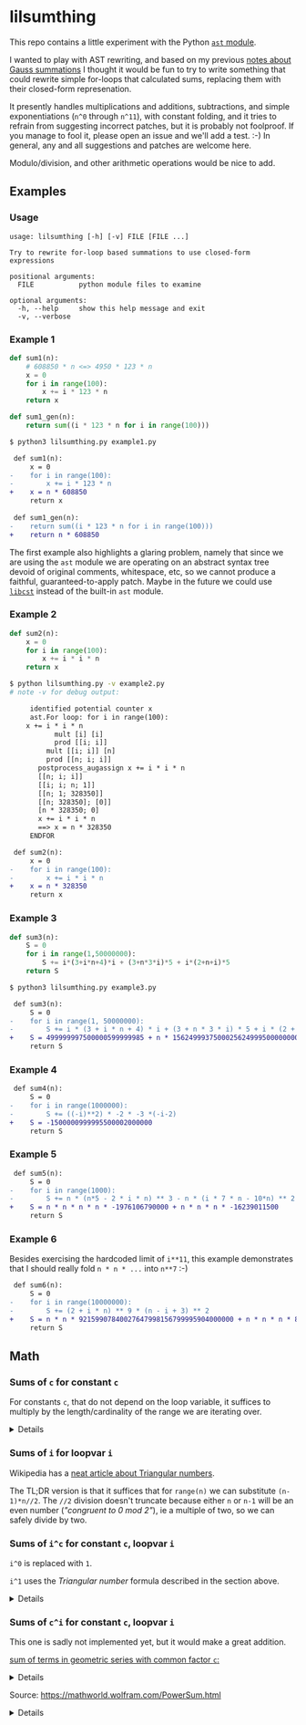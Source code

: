 # lilsumthing

This repo contains a little experiment with the Python [`ast` module](https://docs.python.org/3/library/ast.html).

I wanted to play with AST rewriting, and based on my previous [notes about Gauss summations](https://github.com/cfcs/misc/blob/master/gauss-sum.md) I thought it would be fun to try to write something that could rewrite simple for-loops that calculated sums, replacing them with their closed-form represenation.

It presently handles multiplications and additions, subtractions, and simple exponentiations (`n^0` through `n^11`), with constant folding, and it tries to refrain from suggesting incorrect patches, but it is probably not foolproof. If you manage to fool it, please open an issue and we'll add a test. :-) In general, any and all suggestions and patches are welcome here.

Modulo/division, and other arithmetic operations would be nice to add.

## Examples

### Usage
```
usage: lilsumthing [-h] [-v] FILE [FILE ...]

Try to rewrite for-loop based summations to use closed-form expressions

positional arguments:
  FILE           python module files to examine

optional arguments:
  -h, --help     show this help message and exit
  -v, --verbose
```

### Example 1

```python
def sum1(n):
    # 608850 * n <=> 4950 * 123 * n
    x = 0
    for i in range(100):
        x += i * 123 * n
    return x

def sum1_gen(n):
    return sum((i * 123 * n for i in range(100)))
```
```bash
$ python3 lilsumthing.py example1.py
```
```diff
 def sum1(n):
     x = 0
-    for i in range(100):
-        x += i * 123 * n
+    x = n * 608850
     return x
 
 def sum1_gen(n):
-    return sum((i * 123 * n for i in range(100)))
+    return n * 608850
```

The first example also highlights a glaring problem, namely that since we are using the `ast` module we are operating on an abstract syntax tree devoid of original comments, whitespace, etc, so we cannot produce a faithful, guaranteed-to-apply patch. Maybe in the future we could use [`libcst`](https://github.com/Instagram/LibCST) instead of the built-in `ast` module.

### Example 2

```python
def sum2(n):
    x = 0
    for i in range(100):
        x += i * i * n
    return x
```
```bash
$ python lilsumthing.py -v example2.py
# note -v for debug output:
```
```diff
     identified potential counter x
     ast.For loop: for i in range(100):
    x += i * i * n
           mult [i] [i]
           prod [[i; i]]
         mult [[i; i]] [n]
         prod [[n; i; i]]
       postprocess_augassign x += i * i * n
       [[n; i; i]]
       [[i; i; n; 1]]
       [[n; 1; 328350]]
       [[n; 328350]; [0]]
       [n * 328350; 0]
       x += i * i * n
       ==> x = n * 328350
     ENDFOR

 def sum2(n):
     x = 0
-    for i in range(100):
-        x += i * i * n
+    x = n * 328350
     return x
```

### Example 3
```python
def sum3(n):
    S = 0
    for i in range(1,50000000):
        S += i*(3+i*n+4)*i + (3+n*3*i)*5 + i*(2+n+i)*5
    return S
```
```bash
$ python3 lilsumthing.py example3.py
```
```diff
 def sum3(n):
     S = 0
-    for i in range(1, 50000000):
-        S += i * (3 + i * n + 4) * i + (3 + n * 3 * i) * 5 + i * (2 + n + i) * 5
+    S = 499999997500000599999985 + n * 1562499937500025624999500000000
     return S
```

### Example 4
```diff
 def sum4(n):
     S = 0
-    for i in range(1000000):
-        S += ((-i)**2) * -2 * -3 *(-i-2)
+    S = -1500000999995500002000000
     return S
```
### Example 5
```diff
 def sum5(n):
     S = 0
-    for i in range(1000):
-        S += n * (n*5 - 2 * i * n) ** 3 - n * (i * 7 * n - 10*n) ** 2
+    S = n * n * n * n * -1976106790000 + n * n * n * -16239011500
     return S
```

### Example 6

Besides exercising the hardcoded limit of `i**11`, this example demonstrates that I should really fold `n * n * ...` into `n**7` :-)
```diff
 def sum6(n):
     S = 0
-    for i in range(10000000):
-        S += (2 + i * n) ** 9 * (n - i + 3) ** 2
+    S = n * n * 92159907840027647998156799995904000000 + n * n * n * 895999086080281599978879999667200045312000000 + n * n * n * n * 5759993952001921919852159993248000777600000128000000 + n * n * n * n * n * 25199972640008903999375039928600007392000067199989056000000 + n * n * n * n * n * n * 74666582666694186665322666211946708666667823999865599998912000000 + n * n * n * n * n * n * n * 143999832000053400000239998191200141120009259999135999980640001248000000 + n * n * n * n * n * n * n * n * 163636165636418636372636359256363879963677643633303636214636372456363852000000 + n * n * n * n * n * n * n * n * n * 83333228787890954565954539692045514545559278782238787310037905787880434545414000000 + n * n * n * n * n * n * n * n * n * n * -18181802181820848485298484708484852684849524848454848479848484938484856000000 + n * n * n * n * n * n * n * n * n * n * n * 999999500000074999999999999300000000000004999999999999985000000000000 + n * 5759994240001734399909120000000 + 170666487466728960000000
     return S
```

## Math

### Sums of `c` for constant `c`

For constants `c`, that do not depend on the loop variable, it suffices to multiply by the length/cardinality of the range we are iterating over.

<details>

Example:
```python
S = 0
for i in range(4)
  S += 5
```
Here we are adding 5 for each element `i` in`[0,1,2,3]`. We can rewrite that as:
```python
S = 0
S += len(range(4)) * 5 # == len([0,1,2,3]) * 5 # = 4 * 5 = 20
```

</details>

### Sums of `i` for loopvar `i`

Wikipedia has a [neat article about Triangular numbers](https://en.wikipedia.org/wiki/Triangular_number#Formula).

The TL;DR version is that it suffices that for `range(n)` we can substitute `(n-1)*n//2`.
The `//2` division doesn't truncate because either `n` or `n-1` will be an even number (*"congruent to 0 mod 2"*), ie a multiple of two, so we can safely divide by two.

### Sums of `i^c` for constant `c`, loopvar `i`

`i^0` is replaced with `1`.

`i^1` uses the *Triangular number* formula described in the section above.

<details>

For higher values of `c`, most solutions involve computing either [Bernoulli numbers](https://en.wikipedia.org/wiki/Bernoulli_number) or [Stirling partition numbers](https://en.wikipedia.org/wiki/Stirling_numbers_of_the_second_kind), to be plotted into [Faulhaber's formula](https://en.wikipedia.org/wiki/Faulhaber%27s_formula).

This gets pretty complicated, and slow, so for now, we hardcode the formulas for lower values of `c`, and fail to do anything sensible about e.g. `i^100`.

1. https://github.com/Spooghetti420/Faulhaber/blob/main/calculator.py
2. https://gist.github.com/goulu/5bbf24a3e2e25070904b79f49020448f
3. https://stackoverflow.com/questions/22726715/efficient-implementation-fo-faulhabers-formula
4. also of interest, this impl using Stirling numbers instead of Bernoulli numbers: https://rosettacode.org/wiki/Faulhaber%27s_formula#Python
- see David Harvey's algorithm (according to wikipedia used in SageMath): https://arxiv.org/pdf/0807.1347.pdf
5. and lastly this sounds promising https://arxiv.org/abs/1103.1585 but it reads pretty dense
6. https://mathpages.com/home/kmath279/kmath279.htm here are some simple examples too

</details>

### Sums of `c^i` for constant `c`, loopvar `i`

This one is sadly not implemented yet, but it would make a great addition.

[sum of terms in geometric series with common factor `c`:](https://en.wikipedia.org/wiki/Geometric_series#Sum)
<details>

```python
>>> c = 10
>>> n = 4
>>> sum([c**i for i in range(1,n+1)])
11110
# n
# ⅀ c**k  <=> ((c**i)-c**(n+1)) / (1-c)
# k=i
>>> (c**1 - c**(n+1))//(1-c)
11110
```

</details>

Source: https://mathworld.wolfram.com/PowerSum.html
<details>

```
n
⅀ k * c**k = (c-(n+1)* c**(n+1) + n * c**(n+2)) // (c-1)**2
k=0
```

</details>

